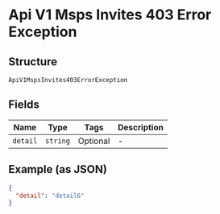 
# Api V1 Msps Invites 403 Error Exception

## Structure

`ApiV1MspsInvites403ErrorException`

## Fields

| Name | Type | Tags | Description |
|  --- | --- | --- | --- |
| `detail` | `string` | Optional | - |

## Example (as JSON)

```json
{
  "detail": "detail6"
}
```

